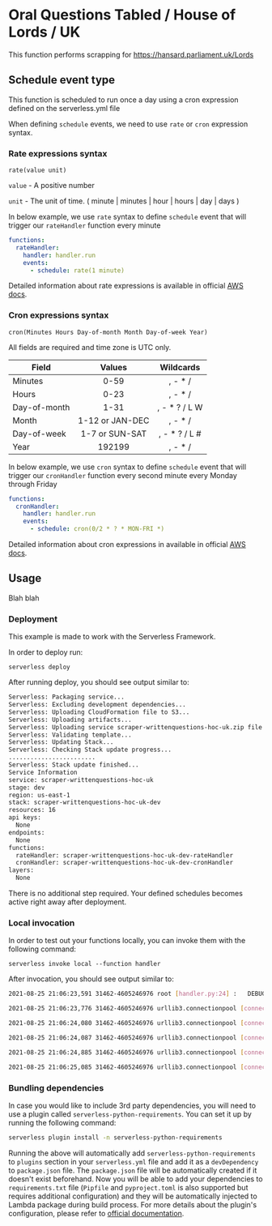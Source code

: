 # Oral Questions Tabled / House of Lords / UK

This function performs scrapping for https://hansard.parliament.uk/Lords

## Schedule event type

This function is scheduled to run once a day using a cron expression defined on the serverless.yml file

When defining `schedule` events, we need to use `rate` or `cron` expression syntax.

### Rate expressions syntax

```pseudo
rate(value unit)
```

`value` - A positive number

`unit` - The unit of time. ( minute | minutes | hour | hours | day | days )

In below example, we use `rate` syntax to define `schedule` event that will trigger our `rateHandler` function every minute

```yml
functions:
  rateHandler:
    handler: handler.run
    events:
      - schedule: rate(1 minute)
```

Detailed information about rate expressions is available in official [AWS docs](https://docs.aws.amazon.com/AmazonCloudWatch/latest/events/ScheduledEvents.html#RateExpressions).


### Cron expressions syntax

```pseudo
cron(Minutes Hours Day-of-month Month Day-of-week Year)
```

All fields are required and time zone is UTC only.

| Field         | Values         | Wildcards     |
| ------------- |:--------------:|:-------------:|
| Minutes       | 0-59           | , - * /       |
| Hours         | 0-23           | , - * /       |
| Day-of-month  | 1-31           | , - * ? / L W |
| Month         | 1-12 or JAN-DEC| , - * /       |
| Day-of-week   | 1-7 or SUN-SAT | , - * ? / L # |
| Year          | 192199      | , - * /       |

In below example, we use `cron` syntax to define `schedule` event that will trigger our `cronHandler` function every second minute every Monday through Friday

```yml
functions:
  cronHandler:
    handler: handler.run
    events:
      - schedule: cron(0/2 * ? * MON-FRI *)
```

Detailed information about cron expressions in available in official [AWS docs](https://docs.aws.amazon.com/AmazonCloudWatch/latest/events/ScheduledEvents.html#CronExpressions).


## Usage
Blah blah

### Deployment

This example is made to work with the Serverless Framework.

In order to deploy run:

```
serverless deploy
```

After running deploy, you should see output similar to:

```bash
Serverless: Packaging service...
Serverless: Excluding development dependencies...
Serverless: Uploading CloudFormation file to S3...
Serverless: Uploading artifacts...
Serverless: Uploading service scraper-writtenquestions-hoc-uk.zip file to S3 (84.82 KB)...
Serverless: Validating template...
Serverless: Updating Stack...
Serverless: Checking Stack update progress...
........................
Serverless: Stack update finished...
Service Information
service: scraper-writtenquestions-hoc-uk
stage: dev
region: us-east-1
stack: scraper-writtenquestions-hoc-uk-dev
resources: 16
api keys:
  None
endpoints:
  None
functions:
  rateHandler: scraper-writtenquestions-hoc-uk-dev-rateHandler
  cronHandler: scraper-writtenquestions-hoc-uk-dev-cronHandler
layers:
  None
```

There is no additional step required. Your defined schedules becomes active right away after deployment.

### Local invocation

In order to test out your functions locally, you can invoke them with the following command:

```
serverless invoke local --function handler
```

After invocation, you should see output similar to:

```bash
2021-08-25 21:06:23,591 31462-4605246976 root [handler.py:24] :   DEBUG: BUCKET: infrastackdev-dodscontentextractiondevf4214acc-fvgqm0rmzab9

2021-08-25 21:06:23,776 31462-4605246976 urllib3.connectionpool [connectionpool.py:227] :   DEBUG: Starting new HTTP connection (1): api.data.parliament.uk:80

2021-08-25 21:06:24,080 31462-4605246976 urllib3.connectionpool [connectionpool.py:452] :   DEBUG: http://api.data.parliament.uk:80 "GET /resources/files/feed?dataset=1&filetype=qnaxml&take=500 HTTP/1.1" 301 0

2021-08-25 21:06:24,087 31462-4605246976 urllib3.connectionpool [connectionpool.py:971] :   DEBUG: Starting new HTTPS connection (1): api.data.parliament.uk:443

2021-08-25 21:06:24,885 31462-4605246976 urllib3.connectionpool [connectionpool.py:452] :   DEBUG: https://api.data.parliament.uk:443 "GET /resources/files/feed?dataset=1&filetype=qnaxml&take=500 HTTP/1.1" 200 10665

2021-08-25 21:06:25,085 31462-4605246976 urllib3.connectionpool [connectionpool.py:227] :   DEBUG: Starting new HTTP connection (1): api.data.parliament.uk:80
```

### Bundling dependencies

In case you would like to include 3rd party dependencies, you will need to use a plugin called `serverless-python-requirements`. You can set it up by running the following command:

```bash
serverless plugin install -n serverless-python-requirements
```

Running the above will automatically add `serverless-python-requirements` to `plugins` section in your `serverless.yml` file and add it as a `devDependency` to `package.json` file. The `package.json` file will be automatically created if it doesn't exist beforehand. Now you will be able to add your dependencies to `requirements.txt` file (`Pipfile` and `pyproject.toml` is also supported but requires additional configuration) and they will be automatically injected to Lambda package during build process. For more details about the plugin's configuration, please refer to [official documentation](https://github.com/UnitedIncome/serverless-python-requirements).
